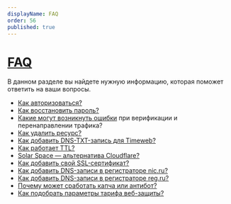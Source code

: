 ```yaml
---
displayName: FAQ
order: 56
published: true
---
```


# [FAQ](faq)

В данном разделе вы найдете нужную информацию, которая поможет ответить на ваши вопросы.

- [Как авторизоваться?]([204])
- [Как восстановить пароль?]([208])
- [Какие могут возникнуть ошибки]([268]) при верификации и перенаправлении трафика?
- [Как удалить ресурс?](https://docs.solarspace.pro/resources/settings-resource#delete-resource)
- [Как добавить DNS-TXT-запись для Timeweb?]([277])
- [Как работает TTL?]([278])
- [Solar Space — альтернатива Cloudflare?]([279])
- [Как добавить свой SSL-сертификат?]([280])
- [Как добавить DNS-записи в регистраторе nic.ru?]([282])
- [Как добавить DNS-записи в регистраторе reg.ru?]([283])
- [Почему может сработать капча или антибот?]([330])
- [Как подобрать параметры тарифа веб-защиты?]([331])